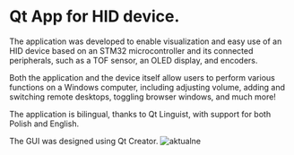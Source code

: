 # Qt App for HID device. 
The application was developed to enable visualization and easy use of an HID device based on an STM32 microcontroller and its connected peripherals, such as a TOF sensor, an OLED display, and encoders.

Both the application and the device itself allow users to perform various functions on a Windows computer, including adjusting volume, adding and switching remote desktops, toggling browser windows, and much more!

The application is bilingual, thanks to Qt Linguist, with support for both Polish and English.

The GUI was designed using Qt Creator.
![aktualne](https://github.com/mburakowski/HID-app/assets/73072665/92255862-2ccb-4c39-99fb-513a6f4dcb76)
